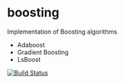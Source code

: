# boosting
Implementation of Boosting algorithms

* Adaboost
* Gradient Boosting
* LsBoost

[![Build Status](https://travis-ci.org/saromanov/boosting.svg?branch=master)](https://travis-ci.org/saromanov/boosting)

